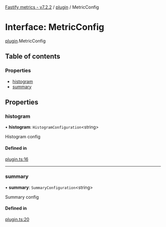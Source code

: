 [Fastify metrics - v7.2.2](../README.md) / [plugin](../modules/plugin.md) / MetricConfig

# Interface: MetricConfig

[plugin](../modules/plugin.md).MetricConfig

## Table of contents

### Properties

- [histogram](plugin.metricconfig.md#histogram)
- [summary](plugin.metricconfig.md#summary)

## Properties

### histogram

• **histogram**: `HistogramConfiguration`<string\>

Histogram config

#### Defined in

[plugin.ts:16](https://github.com/SkeLLLa/fastify-metrics/blob/d2338ed/src/plugin.ts#L16)

---

### summary

• **summary**: `SummaryConfiguration`<string\>

Summary config

#### Defined in

[plugin.ts:20](https://github.com/SkeLLLa/fastify-metrics/blob/d2338ed/src/plugin.ts#L20)
